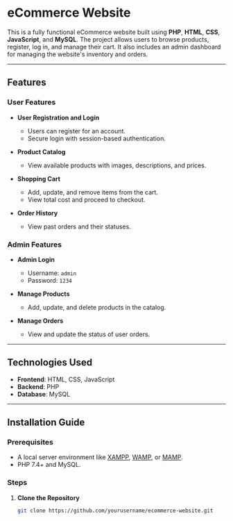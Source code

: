 # eCommerce Website

This is a fully functional eCommerce website built using **PHP**, **HTML**, **CSS**, **JavaScript**, and **MySQL**. The project allows users to browse products, register, log in, and manage their cart. It also includes an admin dashboard for managing the website's inventory and orders.

---

## Features

### User Features
- **User Registration and Login**
  - Users can register for an account.
  - Secure login with session-based authentication.
  
- **Product Catalog**
  - View available products with images, descriptions, and prices.
  
- **Shopping Cart**
  - Add, update, and remove items from the cart.
  - View total cost and proceed to checkout.

- **Order History**
  - View past orders and their statuses.

### Admin Features
- **Admin Login**
  - Username: `admin`
  - Password: `1234`

- **Manage Products**
  - Add, update, and delete products in the catalog.

- **Manage Orders**
  - View and update the status of user orders.

---

## Technologies Used
- **Frontend**: HTML, CSS, JavaScript
- **Backend**: PHP
- **Database**: MySQL

---

## Installation Guide

### Prerequisites
- A local server environment like [XAMPP](https://www.apachefriends.org/index.html), [WAMP](http://www.wampserver.com/), or [MAMP](https://www.mamp.info/en/).
- PHP 7.4+ and MySQL.

### Steps
1. **Clone the Repository**
   ```bash
   git clone https://github.com/yourusername/ecommerce-website.git

